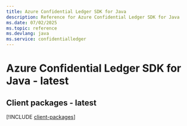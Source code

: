 ```yaml
---
title: Azure Confidential Ledger SDK for Java
description: Reference for Azure Confidential Ledger SDK for Java
ms.date: 07/02/2025
ms.topic: reference
ms.devlang: java
ms.service: confidentialledger
---
```

# Azure Confidential Ledger SDK for Java - latest

## Client packages - latest
[!INCLUDE [client-packages](confidential-ledger-client-index.md)]